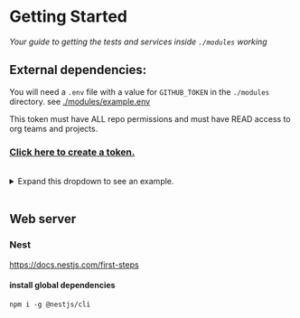 # Getting Started

_Your guide to getting the tests and services inside `./modules` working_

## External dependencies:

You will need a `.env` file with a value for `GITHUB_TOKEN` in the `./modules` directory. see [./modules/example.env](modules/example.env)

This token must have ALL repo permissions and must have READ access to org teams and projects.

### [Click here to create a token.](https://github.com/settings/tokens/new)

</br>
<details>
<summary>Expand this dropdown to see an example.</summary>
<br>

- [x] repo
  - [x] repo:status _Access commit status_
  - [x] repo_deployment _Access deployment status_
  - [x] public_repo _Access public repositories_
  - [x] repo:invite _Access repository invitations_
  - [x] security_events _Read and write security events_
- workflow
- write:packages
- delete:packages
- [ ] admin:org
  - [ ] write:org
  - [x] read:org
- admin:public_key

![GitHub Personal Access Token Permissions](github_token_permissions.jpg)

</details>
</br>

## Web server

### Nest

https://docs.nestjs.com/first-steps

#### install global dependencies

`npm i -g @nestjs/cli`
